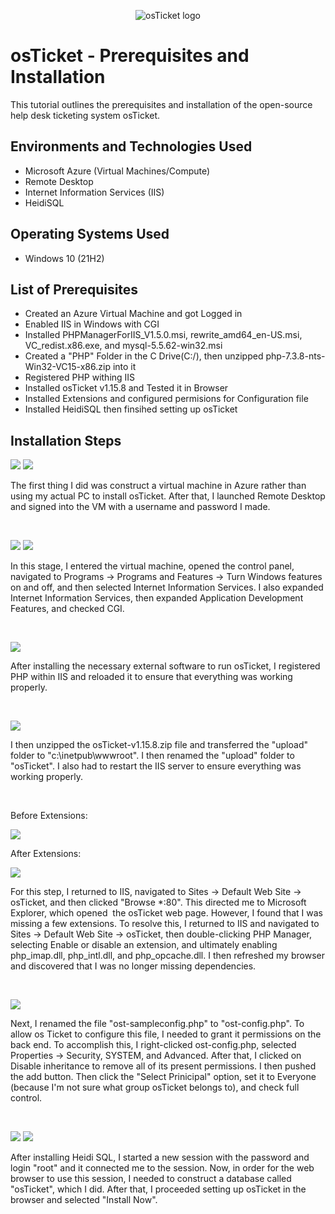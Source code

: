 <p align="center">
<img src="https://i.imgur.com/Clzj7Xs.png" alt="osTicket logo"/>
</p>

<h1>osTicket - Prerequisites and Installation</h1>
This tutorial outlines the prerequisites and installation of the open-source help desk ticketing system osTicket.<br />

<h2>Environments and Technologies Used</h2>

- Microsoft Azure (Virtual Machines/Compute)
- Remote Desktop
- Internet Information Services (IIS)
- HeidiSQL

<h2>Operating Systems Used </h2>

- Windows 10</b> (21H2)

<h2>List of Prerequisites</h2>

- Created an Azure Virtual Machine and got Logged in
- Enabled IIS in Windows with CGI
- Installed PHPManagerForIIS_V1.5.0.msi, rewrite_amd64_en-US.msi, VC_redist.x86.exe, and mysql-5.5.62-win32.msi
- Created a "PHP" Folder in the C Drive(C:/), then unzipped php-7.3.8-nts-Win32-VC15-x86.zip into it
- Registered PHP withing IIS 
- Installed osTicket v1.15.8 and Tested it in Browser
- Installed Extensions and configured permisions for Configuration file
- Installed HeidiSQL then finsihed setting up osTicket

<h2>Installation Steps</h2>

<p>
<img src="https://github.com/user-attachments/assets/573109f1-a08e-4884-97d5-4e726408bba5"/>
<img src="https://github.com/user-attachments/assets/9f5b4dc4-c62d-4492-8a5f-74c47992fad5"/>
  
</p>
<p>
The first thing I did was construct a virtual machine in Azure rather than using my actual PC to install osTicket. After that, I launched Remote Desktop and signed into the VM with a username and password I made.
</p>
<br />

<p>
<img src="https://github.com/user-attachments/assets/8348d27c-0db8-48d1-9bb2-108a9663c3f2"/>
<img src="https://github.com/user-attachments/assets/817e7580-06b4-45e0-886c-b15dca5eb52a"/>
</p>
<p>
In this stage, I entered the virtual machine, opened the control panel, navigated to Programs -> Programs and Features -> Turn Windows features on and off, and then selected Internet Information Services. I also expanded Internet Information Services, then expanded Application Development Features, and checked CGI.
</p>
<br />

<p>
<img src="https://github.com/user-attachments/assets/8bcc7486-696f-4107-9adc-82cb4f1bccc9"/>
</p>
<p>
After installing the necessary external software to run osTicket, I registered PHP within IIS and reloaded it to ensure that everything was working properly.
</p>
<br />

<p>
<img src="https://github.com/user-attachments/assets/2452b20e-a24a-461d-a9d2-1e7890543e97"/>
</p>
<p>
I then unzipped the osTicket-v1.15.8.zip file and transferred the "upload" folder to "c:\inetpub\wwwroot". I then renamed the "upload" folder to "osTicket". I also had to restart the IIS server to ensure everything was working properly.
</p>
<br />

<p>
Before Extensions:
</p>
<img src="https://github.com/user-attachments/assets/bf8c2461-1e0b-4ee0-978d-0eeb98028722"/>
</p>
<p>
After Extensions:
</p>
<img src="https://github.com/user-attachments/assets/436e8772-456c-4a20-8a5c-aca8685393f2"/>
</p>
<p>
For this step, I returned to IIS, navigated to Sites -> Default Web Site -> osTicket, and then clicked "Browse *:80". This directed me to Microsoft Explorer, which opened  the osTicket web page. However, I found that I was missing a few extensions. To resolve this, I returned to IIS and navigated to Sites -> Default Web Site -> osTicket, then double-clicking PHP Manager, selecting Enable or disable an extension, and ultimately enabling php_imap.dll, php_intl.dll, and php_opcache.dll. I then refreshed my browser and discovered that I was no longer missing dependencies.
</p>
<br />

<p>
<img src="https://github.com/user-attachments/assets/e7c07aee-3222-4cd7-bd46-099318de6136"/>
</p>
<p>
Next, I renamed the file "ost-sampleconfig.php" to "ost-config.php". To allow os Ticket to configure this file, I needed to grant it permissions on the back end. To accomplish this, I right-clicked ost-config.php, selected Properties -> Security, SYSTEM, and Advanced. After that, I clicked on Disable inheritance to remove all of its present permissions. I then pushed the add button. Then click the "Select Prinicipal" option, set it to Everyone (because I'm not sure what group osTicket belongs to), and check full control.
</p>
<br />

<p>
<img src="https://github.com/user-attachments/assets/7dce28be-138a-4478-97a6-5d15804dcbbf"/>
<img src="https://github.com/user-attachments/assets/d665b37d-7092-4f42-a7ca-3ccbb268a2f6"/>
</p>
<p>
After installing Heidi SQL, I started a new session with the password and login "root" and it connected me to the session. Now, in order for the web browser to use this session, I needed to construct a database called "osTicket", which I did. After that, I proceeded setting up osTicket in the browser and selected "Install Now".
</p>
<br />

